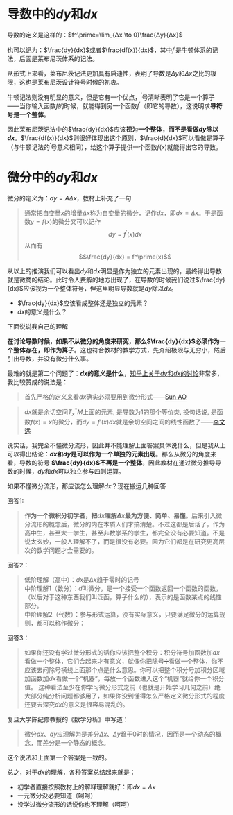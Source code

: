 



# 导数中的$dy$和$dx$

导数的定义是这样的：$f^\prime=\lim_{Δx \to 0}\frac{Δy}{Δx}$

也可以记为：$\frac{dy}{dx}$或者$\frac{df(x)}{dx}$，其中$f^\prime$是牛顿体系的记法，后面是莱布尼茨体系的记法。

从形式上来看，莱布尼茨记法更加具有启迪性，表明了导数是$Δy$和$Δx$之比的极限，这也是莱布尼茨设计符号时候的初衷。

牛顿记法则没有明显的意义，但是它有一个优点，$^\prime$号清晰表明了它是一个算子——当你输入函数$f$的时候，就能得到另一个函数$f^\prime$（即它的导数），这说明求**导符号是一个整体**。

因此莱布尼茨记法中的$\frac{dy}{dx}$应该**视为一个整体，而不是看做$dy$除以$dx$**。$\frac{df(x)}{dx}$则很好体现出这个原则，$\frac{d}{dx}$可以看做是算子（与牛顿记法的$^\prime$号意义相同），给这个算子提供一个函数$f(x)$就能得出它的导数。


# 微分中的$dy$和$dx$

微分的定义为：$dy = AΔx$，教材上补充了一句

>通常把自变量$x$的增量$Δx$称为自变量的微分，记作$dx$，即$dx=Δx$。于是函数$y=f(x)$的微分又可以记作$$dy=f^\prime(x)dx$$ 从而有$$\frac{dy}{dx} = f^\prime(x)$$

从以上的推演我们可以看出$dy$和$dx$明显是作为独立的元素出现的，最终得出导数就是微商的结论。此时令人费解的地方出现了，在导数的时候我们说过$\frac{dy}{dx}$应该视为一个整体符号，但这里明显导数就是$dy$除以$dx$。

* $\frac{dy}{dx}$应该看成整体还是独立的元素？
* $dx$的意义是什么？

下面说说我自己的理解

**在讨论导数时候，如果不从微分的角度来研究，那么$\frac{dy}{dx}$必须作为一个整体存在，即作为算子**。这也符合教材的教学方式，先介绍极限与无穷小，然后引出导数，并没有微分什么事。

最难的就是第二个问题了：**$dx$的意义是什么**，[知乎上关于$dy$和$dx$的讨论](https://www.zhihu.com/question/26490937)非常多，我比较赞成的说法是：
>首先严格的定义来看$dx$确实必须要用到微分形式——[Sun AO](https://www.zhihu.com/people/sun-ao-74/activities)

> $dx$就是余切空间$T_x^*M$上面的元素, 是导数为1的那个等价类, 换句话说, 是函数$f(x) = x$的微分，而$dy = f'(x)dx$就是余切空间之间的线性函数了——[李文远](https://www.zhihu.com/people/li-wen-yuan-48)

说实话，我完全不懂微分流形，因此并不能理解上面答案具体说什么，但是我从上可以得出结论：**$dx$和$dy$是可以作为一个单独的元素出现**。那么从微分的角度来看，导数的符号 **$\frac{dy}{dx}$不再是一个整体**，因此教材在通过微分推导导数的时候，$dy$和$dx$可以独立参与四则运算。

如果不懂微分流形，那应该怎么理解$dx$？现在搬运几种回答

回答1:
>**作为一个微积分初学者，把$dx$理解$Δx$最为方便、简单、易懂**。后来引入微分流形的概念后，微分的内在本质人们才搞清楚。不过这都是后话了，作为高中生，甚至大一学生，甚至非数学系的学生，都完全没有必要知道。不是说太玄妙，一般人理解不了，而是很没有必要。因为它们都是在研究更高层次的数学问题才会需要的。

回答2：
>低阶理解（高中）：$dx$是$Δx$趋于零时的记号  
中阶理解1（数分）：$d$叫微分，是一个接受一个函数返回一个函数的函数，（以后对于这种东西我们叫泛函，算子什么的），表示的是函数某点的线性部分。  
中阶理解2（代数）：参与形式运算，没有实际意义，只要满足微分的运算规则，都可以称作微分：

 回答3：
>如果你还没有学过微分形式的话你应该把整个积分：积分符号加函数加$dx$看做一个整体，它们合起来才有意义，就像你把除号➗看做一个整体，你不应该去问除号横线上面那个点是什么意思。你可以把整个积分号加积分区域加函数加$dx$看做一个“机器”，每放一个函数进入这个“机器”就给你一个积分值。    这种看法至少在你学习微分形式之前（也就是开始学习几何之前）绝大部分纯分析问题都够用了，如果你没到懂得怎么严格定义微分形式的程度还要去深究$dx$的意义是很容易混乱的。

复旦大学陈纪修教授的《数学分析》中写道：
>微分$dx$、$dy$应理解为是差分$Δx$、$Δy$趋于0时的情况，因而是一个动态的概念，而差分是一个静态的概念。

这个说法和上面第一个答案是一致的。

总之，对于$dx$的理解，各种答案总结起来就是：
* 初学者直接按照教材上的解释理解就好：即$dx = Δx$
* 一元微分没必要知道（呵呵）
* 没学过微分流形的话说你也不理解（呵呵）

